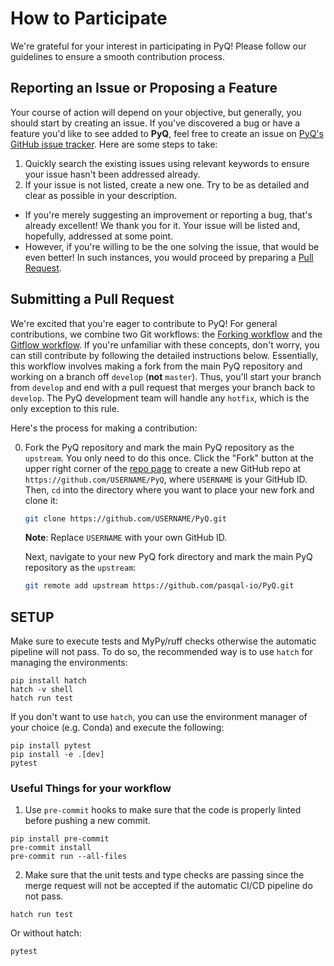 # How to Participate

We're grateful for your interest in participating in PyQ! Please follow our guidelines to ensure a smooth contribution process.

## Reporting an Issue or Proposing a Feature

Your course of action will depend on your objective, but generally, you should start by creating an issue. If you've discovered a bug or have a feature you'd like to see added to **PyQ**, feel free to create an issue on [PyQ's GitHub issue tracker](https://github.com/pasqal-io/PyQ/issues). Here are some steps to take:

1. Quickly search the existing issues using relevant keywords to ensure your issue hasn't been addressed already.
2. If your issue is not listed, create a new one. Try to be as detailed and clear as possible in your description.

- If you're merely suggesting an improvement or reporting a bug, that's already excellent! We thank you for it. Your issue will be listed and, hopefully, addressed at some point.
- However, if you're willing to be the one solving the issue, that would be even better! In such instances, you would proceed by preparing a [Pull Request](#submitting-a-pull-request).

## Submitting a Pull Request

We're excited that you're eager to contribute to PyQ! For general contributions, we combine two Git workflows: the [Forking workflow](https://www.atlassian.com/git/tutorials/comparing-workflows/forking-workflow) and the [Gitflow workflow](https://www.atlassian.com/git/tutorials/comparing-workflows/gitflow-workflow). If you're unfamiliar with these concepts, don't worry, you can still contribute by following the detailed instructions below. Essentially, this workflow involves making a fork from the main PyQ repository and working on a branch off `develop` (**not** `master`). Thus, you'll start your branch from `develop` and end with a pull request that merges your branch back to `develop`. The PyQ development team will handle any `hotfix`, which is the only exception to this rule.

Here's the process for making a contribution:

0. Fork the PyQ repository and mark the main PyQ repository as the `upstream`. You only need to do this once. Click the "Fork" button at the upper right corner of the [repo page](https://github.com/pasqal-io/PyQ) to create a new GitHub repo at `https://github.com/USERNAME/PyQ`, where `USERNAME` is your GitHub ID. Then, `cd` into the directory where you want to place your new fork and clone it:

    ```bash
    git clone https://github.com/USERNAME/PyQ.git
    ```

    **Note**: Replace `USERNAME` with your own GitHub ID.

   Next, navigate to your new PyQ fork directory and mark the main PyQ repository as the `upstream`:

   ```bash
   git remote add upstream https://github.com/pasqal-io/PyQ.git

## SETUP

Make sure to execute tests and MyPy/ruff checks
otherwise the automatic pipeline will not pass. To do so, the recommended way is
to use `hatch` for managing the environments:

```shell
pip install hatch
hatch -v shell
hatch run test
```

If you don't want to use `hatch`, you can use the environment manager of your
choice (e.g. Conda) and execute the following:

```shell
pip install pytest
pip install -e .[dev]
pytest
```

### Useful Things for your workflow

1. Use `pre-commit` hooks to make sure that the code is properly linted before pushing a new commit.

```shell
pip install pre-commit
pre-commit install
pre-commit run --all-files
```

2.  Make sure that the unit tests and type checks are passing since the merge request will not be accepted if the automatic CI/CD pipeline do not pass.

```shell
hatch run test
```
Or without hatch:

```shell
pytest 
```